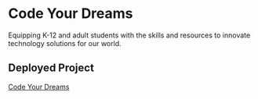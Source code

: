 # Code Your Dreams

Equipping K-12 and adult students with the skills and resources to innovate technology solutions for our world.

## Deployed Project

[Code Your Dreams](https://code-your-dreams-fe.vercel.app/)
